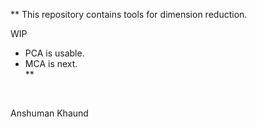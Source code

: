
**
This repository contains tools for dimension reduction. <br>

WIP <br>
- PCA is usable. <br>
- MCA is next. <br>**

<br>

Anshuman Khaund

<br>
